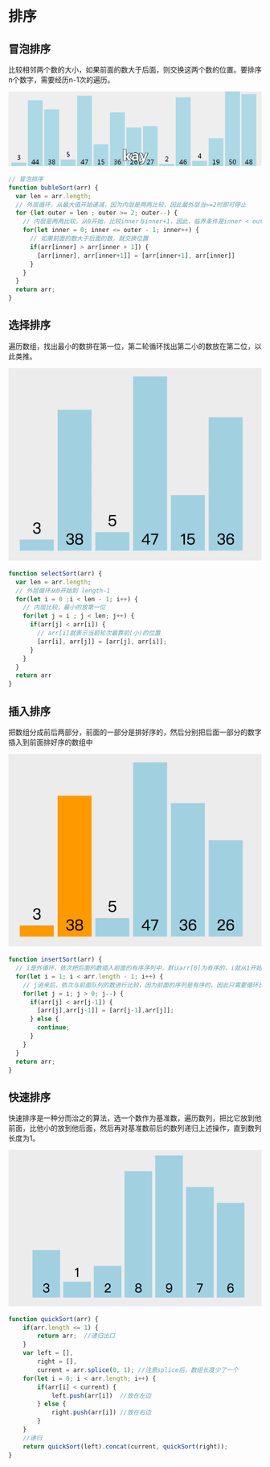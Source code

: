 # 排序

## 冒泡排序

比较相邻两个数的大小，如果前面的数大于后面，则交换这两个数的位置。要排序n个数字，需要经历n-1次的遍历。

![冒泡排序](/img/maopao.gif)

```js
// 冒泡排序
function bubleSort(arr) {
  var len = arr.length;
  // 外层循环，从最大值开始递减，因为内层是两两比较，因此最外层当>=2时即可停止
  for (let outer = len ; outer >= 2; outer--) {
    // 内层是两两比较，从0开始，比较inner与inner+1，因此，临界条件是inner < outer - 1
    for(let inner = 0; inner <= outer - 1; inner++) {
      // 如果前面的数大于后面的数，就交换位置
      if(arr[inner] > arr[inner + 1]) {
        [arr[inner], arr[inner+1]] = [arr[inner+1], arr[inner]]
      }
    }
  }
  return arr;
}
```

## 选择排序

遍历数组，找出最小的数排在第一位，第二轮循环找出第二小的数放在第二位，以此类推。

![选择排序](/img/xuanze.gif)

```js
function selectSort(arr) {
  var len = arr.length;
  // 外层循环从0开始到 length-1
  for(let i = 0 ;i < len - 1; i++) {
    // 内层比较，最小的放第一位
    for(let j = i ; j < len; j++) {
      if(arr[j] < arr[i]) {
        // arr[i]就表示当前轮次最靠前(小)的位置
        [arr[i], arr[j]] = [arr[j], arr[i]];
      }
    }
  }
  return arr
}
```

## 插入排序

把数组分成前后两部分，前面的一部分是排好序的，然后分别把后面一部分的数字插入到前面排好序的数组中

![插入排序](/img/charu.gif)

```js
function insertSort(arr) {
  // i是外循环，依次把后面的数插入前面的有序序列中，默认arr[0]为有序的，i就从1开始
  for(let i = 1; i < arr.length - 1; i++) {
    // j进来后，依次与前面队列的数进行比较，因为前面的序列是有序的，因此只需要循环比较、交换即可
    for(let j = i; j > 0; j--) {
      if(arr[j] < arr[j-1]) {
        [arr[j],arr[j-1]] = [arr[j-1],arr[j]];
      } else {
        continue;
      }
    }
  }
  return arr;
}
```

## 快速排序

快速排序是一种分而治之的算法，选一个数作为基准数，遍历数列，把比它放到他前面，比他小的放到他后面，然后再对基准数前后的数列递归上述操作，直到数列长度为1。

![快速排序](/img/kuaipai.gif)

```js
function quickSort(arr) {
    if(arr.length <= 1) {
        return arr;  //递归出口
    }
    var left = [],
        right = [],
        current = arr.splice(0, 1); //注意splice后，数组长度少了一个
    for(let i = 0; i < arr.length; i++) {
        if(arr[i] < current) {
            left.push(arr[i])  //放在左边
        } else {
            right.push(arr[i]) //放在右边
        }
    }
    //递归
    return quickSort(left).concat(current, quickSort(right));
}
```
